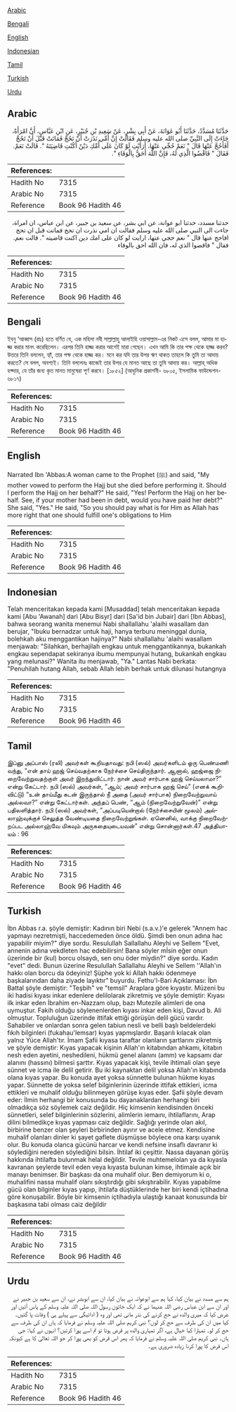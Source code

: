 [Arabic](#arabic)

[Bengali](#bengali)

[English](#english)

[Indonesian](#indonesian)

[Tamil](#tamil)

[Turkish](#turkish)

[Urdu](#urdu)

## Arabic


<div dir="rtl" lang="ar" style={{fontSize:'larger',backgroundColor:'#f8f9fa',padding:20}}>
حَدَّثَنَا مُسَدَّدٌ، حَدَّثَنَا أَبُو عَوَانَةَ، عَنْ أَبِي بِشْرٍ، عَنْ سَعِيدِ بْنِ جُبَيْرٍ، عَنِ ابْنِ عَبَّاسٍ، أَنَّ امْرَأَةً، جَاءَتْ إِلَى النَّبِيِّ صلى الله عليه وسلم فَقَالَتْ إِنَّ أُمِّي نَذَرَتْ أَنْ تَحُجَّ فَمَاتَتْ قَبْلَ أَنْ تَحُجَّ أَفَأَحُجَّ عَنْهَا قَالَ ‏"‏ نَعَمْ حُجِّي عَنْهَا، أَرَأَيْتِ لَوْ كَانَ عَلَى أُمِّكِ دَيْنٌ أَكُنْتِ قَاضِيَتَهُ ‏"‏‏.‏ قَالَتْ نَعَمْ‏.‏ فَقَالَ ‏"‏ فَاقْضُوا الَّذِي لَهُ، فَإِنَّ اللَّهَ أَحَقُّ بِالْوَفَاءِ ‏"‏‏.‏
</div>
<div style={{backgroundColor:'#f8f9fa',padding:20, marginBottom: 10}}><table> <thead> <tr> <th>References:</th> <th></th> </tr> </thead> <tbody><tr><td>Hadith No</td><td>7315</td></tr><tr><td>Arabic No</td><td>7315</td></tr><tr><td>Reference</td><td>Book 96 Hadith 46</td></tr></tbody></table></div>


<div dir="rtl" lang="ar" style={{fontSize:'larger',backgroundColor:'#f8f9fa',padding:20}}>
حدثنا مسدد، حدثنا ابو عوانة، عن ابي بشر، عن سعيد بن جبير، عن ابن عباس، ان امراة، جاءت الى النبي صلى الله عليه وسلم فقالت ان امي نذرت ان تحج فماتت قبل ان تحج افاحج عنها قال " نعم حجي عنها، ارايت لو كان على امك دين اكنت قاضيته ". قالت نعم. فقال " فاقضوا الذي له، فان الله احق بالوفاء
</div>
<div style={{backgroundColor:'#f8f9fa',padding:20, marginBottom: 10}}><table> <thead> <tr> <th>References:</th> <th></th> </tr> </thead> <tbody><tr><td>Hadith No</td><td>7315</td></tr><tr><td>Arabic No</td><td>7315</td></tr><tr><td>Reference</td><td>Book 96 Hadith 46</td></tr></tbody></table></div>

## Bengali


<div dir="ltr" lang="bn" style={{fontSize:'larger',backgroundColor:'#f8f9fa',padding:20}}>
ইবনু ‘আব্বাস (রাঃ) হতে বর্ণিত যে, এক মহিলা নবী সাল্লাল্লাহু আলাইহি ওয়াসাল্লাম-এর নিকট এসে বলল, আমার মা হাজ্জ করার মানৎ করেছিলেন। এরপর তিনি হাজ্জ করার আগেই মারা গেছেন। এখন আমি কি তার পক্ষ থেকে হাজ্জ করব? উত্তরে তিনি বললেন, হ্যাঁ, তার পক্ষ থেকে হাজ্জ কর। মনে কর যদি তার উপর ঋণ থাকত তাহলে কি তুমি তা আদায় করতে? সে বলল, অবশ্যই। তিনি বললেনঃ কাজেই তার উপর যে মানত আছে তা তুমি আদায় কর। আল্লাহ্ অধিক হক্দার, যে তাঁর জন্য কৃত মানত মানুষেরা পূর্ণ করবে। [১৮৫২] (আধুনিক প্রকাশনী- ৬৮০৫, ইসলামিক ফাউন্ডেশন- ৬৮১৭)
</div>
<div style={{backgroundColor:'#f8f9fa',padding:20, marginBottom: 10}}><table> <thead> <tr> <th>References:</th> <th></th> </tr> </thead> <tbody><tr><td>Hadith No</td><td>7315</td></tr><tr><td>Arabic No</td><td>7315</td></tr><tr><td>Reference</td><td>Book 96 Hadith 46</td></tr></tbody></table></div>

## English


<div dir="ltr" lang="en" style={{fontSize:'larger',backgroundColor:'#f8f9fa',padding:20}}>
Narrated Ibn 'Abbas:A woman came to the Prophet (ﷺ) and said, "My mother vowed to perform the Hajj but she died before performing it. Should I perform the Hajj on her behalf?" He said, "Yes! Perform the Hajj on her behalf. See, if your mother had been in debt, would you have paid her debt?" She said, "Yes." He said, "So you should pay what is for Him as Allah has more right that one should fulfill one's obligations to Him
</div>
<div style={{backgroundColor:'#f8f9fa',padding:20, marginBottom: 10}}><table> <thead> <tr> <th>References:</th> <th></th> </tr> </thead> <tbody><tr><td>Hadith No</td><td>7315</td></tr><tr><td>Arabic No</td><td>7315</td></tr><tr><td>Reference</td><td>Book 96 Hadith 46</td></tr></tbody></table></div>

## Indonesian


<div dir="ltr" lang="id" style={{fontSize:'larger',backgroundColor:'#f8f9fa',padding:20}}>
Telah menceritakan kepada kami [Musaddad] telah menceritakan kepada kami [Abu 'Awanah] dari [Abu Bisyr] dari [Sa'id bin Jubair] dari [Ibn Abbas], bahwa seorang wanita menemui Nabi shallallahu 'alaihi wasallam dan berujar, "Ibuku bernadzar untuk haji, hanya terburu meninggal dunia, bolehkah aku menggantikan hajinya?" Nabi shallallahu 'alaihi wasallam menjawab: "Silahkan, berhajilah engkau untuk menggantikannya, bukankah engkau sependapat sekiranya ibumu mempunyai hutang, bukankah engkau yang melunasi?" Wanita itu menjawab, "Ya." Lantas Nabi berkata: "Penuhilah hutang Allah, sebab Allah lebih berhak untuk dilunasi hutangnya
</div>
<div style={{backgroundColor:'#f8f9fa',padding:20, marginBottom: 10}}><table> <thead> <tr> <th>References:</th> <th></th> </tr> </thead> <tbody><tr><td>Hadith No</td><td>7315</td></tr><tr><td>Arabic No</td><td>7315</td></tr><tr><td>Reference</td><td>Book 96 Hadith 46</td></tr></tbody></table></div>

## Tamil


<div dir="ltr" lang="ta" style={{fontSize:'larger',backgroundColor:'#f8f9fa',padding:20}}>
இப்னு அப்பாஸ் (ரலி) அவர்கள் கூறியதாவது: நபி (ஸல்) அவர்களிடம் ஒரு பெண்மணி வந்து, “என் தாய் ஹஜ் செய்வதற்காக நேர்ச்சை செய்திருந்தார். ஆனால், ஹஜ்ஜை நிறைவேற்றுவதற்குள் அவர் இறந்துவிட்டார். நான் அவர் சார்பாக ஹஜ் செய்யலாமா?” என்று கேட்டார். நபி (ஸல்) அவர்கள், “ஆம்; அவர் சார்பாக ஹஜ் செய்” (எனக் கூறிவிட்டு) “உன் தாய்மீது கடன் இருந்தால் நீ அதை (அவர் சார்பாக) நிறைவேற்றுவாய் அல்லவா?” என்று கேட்டார்கள். அந்தப் பெண், “ஆம் (நிறைவேற்றுவேன்)” என்று பதிலளித்தார். நபி (ஸல்) அவர்கள், “அப்படியென்றால் (நேர்ச்சையின் மூலம்) அல்லாஹ்வுக்குச் செலுத்த வேண்டியதை நிறைவேற்றுங்கள். ஏனெனில், வாக்கு நிறைவேற்றப்பட அல்லாஹ்வே மிகவும் அருகதையுடையவன்” என்று சொன்னார்கள்.47 அத்தியாயம் : 96
</div>
<div style={{backgroundColor:'#f8f9fa',padding:20, marginBottom: 10}}><table> <thead> <tr> <th>References:</th> <th></th> </tr> </thead> <tbody><tr><td>Hadith No</td><td>7315</td></tr><tr><td>Arabic No</td><td>7315</td></tr><tr><td>Reference</td><td>Book 96 Hadith 46</td></tr></tbody></table></div>

## Turkish


<div dir="ltr" lang="tr" style={{fontSize:'larger',backgroundColor:'#f8f9fa',padding:20}}>
İbn Abbas r.a. şöyle demiştir: Kadının biri Nebi (s.a.v.)'e gelerek "Annem hac yapmayı nezretmişti, haccedemeden önce öldü. Şimdi ben onun adına hac yapabilir miyim?" diye sordu. Resulullah Sallallahu Aleyhi ve Sellem "Evet, annenin adına vekdleten hac edebilirsin! Bana söyler mİsin eğer onun üzerinde bir (kul) borcu olsaydı, sen onu öder miydin?" diye sordu. Kadın "evet" dedi. Bunun üzerine Resulullah Sallallahu Aleyhi ve Sellem ''Allah'ın hakkı olan borcu da ödeyiniz! Şüphe yok ki Allah hakkı ödenmeye başkalarından daha ziyade layıktır" buyurdu. Fethu'l-Bari Açıklaması: İbn Battal şöyle demiştir: "Teşbih" ve "temsil" Araplara göre kıyastır. Müzeni bu iki hadisi kıyası inkar edenlere delilolarak zikretmiş ve şöyle demiştir: Kıyası ilk inkar eden İbrahim en-Nazzam olup, bazı Mutezile alimleri de ona uymuştur. Fakih olduğu söylenenlerden kıyası inkar eden kişi, Davud b. Ali olmuştur. Topluluğun üzerinde ittifak ettiği görüşün delil gücü vardır. Sahabiler ve onlardan sonra gelen tabiun nesli ve belli başlı beldelerdeki fıkıh bilginleri (fukahau'lemsar) kıyas yapmışlardır. Başarılı kılacak olan yalnız Yüce Allah'tır. İmam Şafii kıyasa taraftar olanların şartlarını zikretmiş ve şöyle demiştir: Kıyas yapacak kişinin Allah'ın kitabından ahkamı, kitabın nesh eden ayetini, neshedileni, hükmü genel alanını (amm) ve kapsamı dar alanını (hassını) bilmesi şarttır. Kıyas yapacak kişi, tevile ihtimali olan şeye sünnet ve icma ile delil getirir. Bu iki kaynaktan delil yoksa Allah'ın kitabında olana kıyas yapar. Bu konuda ayet yoksa sünnette bulunan hükme kıyas yapar. Sünnette de yoksa selef bilginlerinin üzerinde ittifak ettikleri, icma ettikleri ve muhalif olduğu bilinmeyen görüşe kıyas eder. Şafii şöyle devam eder: İlmin herhangi bir konusunda bu dayanaklardan herhangi biri olmadıkça söz söylemek caiz değildir. Hiç kimsenin kendisinden önceki sünnetleri, selef bilginlerinin sözlerini, alimlerin iemaını, ihtilaflarını, Arap dilini bilmedikçe kıyas yapması caiz değildir. Sağlığı yerinde olan akıl, birbirine benzer olan şeyleri birbirinden ayırır ve acele etmez. Kendisine muhalif olanları dinler ki şayet gaflete düşmüşse böylece ona karşı uyanık olur. Bu konuda olanca gücünü harcar ve kendi nefsine insaflı davranır ki söylediğini nereden söylediğini bilsin. İhtilaf iki çeşittir. Nassa dayanan görüş hakkında ihtilafta bulunmak helal değildir. Tevile muhtemelolan ya da kıyasla kavranan şeylerde tevil eden veya kıyasta bulunan kimse, ihtimale açık bir manayı benimser. Bir başkası da ona muhalif olur. Ben demiyorum ki o, muhalifini nassa muhalif olanı sıkıştırdığı gibi sıkıştırabilir. Kıyas yapabilme gücü olan bilginler kıyas yapıp, ihtilafa düştüklerinde her biri kendi içtihadına göre konuşabilir. Böyle bir kimsenin içtihadıyla ulaştığı kanaat konusunda bir başkasına tabi olması caiz değildir
</div>
<div style={{backgroundColor:'#f8f9fa',padding:20, marginBottom: 10}}><table> <thead> <tr> <th>References:</th> <th></th> </tr> </thead> <tbody><tr><td>Hadith No</td><td>7315</td></tr><tr><td>Arabic No</td><td>7315</td></tr><tr><td>Reference</td><td>Book 96 Hadith 46</td></tr></tbody></table></div>

## Urdu


<div dir="rtl" lang="ur" style={{fontSize:'larger',backgroundColor:'#f8f9fa',padding:20}}>
ہم سے مسدد نے بیان کیا، کہا ہم سے ابوعوانہ نے بیان کیا، ان سے ابوبشر نے، ان سے سعید بن جبیر نے اور ان سے ابن عباس رضی اللہ عنہما نے کہ ایک خاتون رسول اللہ صلی اللہ علیہ وسلم کے پاس آئیں اور عرض کیا کہ میری والدہ نے حج کرنے کی نذر مانی تھی اور وہ ( ادائیگی سے پہلے ہی ) وفات پا گئیں۔ کیا میں ان کی طرف سے حج کر لوں؟ نبی کریم صلی اللہ علیہ وسلم نے فرمایا کہ ہاں ان کی طرف سے حج کر لو۔ تمہارا کیا خیال ہے، اگر تمہاری والدہ پر قرض ہوتا تو تم اسے پورا کرتیں؟ انہوں نے کہا: جی ہاں۔ نبی کریم صلی اللہ علیہ وسلم نے فرمایا کہ پھر اس قرض کو بھی پورا کر جو اللہ تعالیٰ کا ہے کیونکہ اس قرض کا پورا کرنا زیادہ ضروری ہے۔
</div>
<div style={{backgroundColor:'#f8f9fa',padding:20, marginBottom: 10}}><table> <thead> <tr> <th>References:</th> <th></th> </tr> </thead> <tbody><tr><td>Hadith No</td><td>7315</td></tr><tr><td>Arabic No</td><td>7315</td></tr><tr><td>Reference</td><td>Book 96 Hadith 46</td></tr></tbody></table></div>